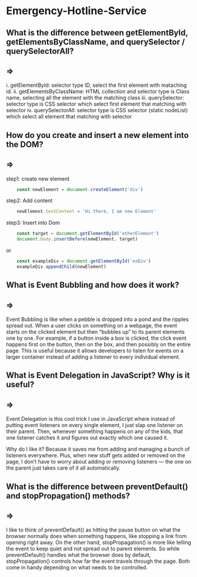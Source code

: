 # Emergency-Hotline-Service
## What is the difference between getElementById, getElementsByClassName, and querySelector / querySelectorAll?
## => 
i. getElementById: selector type ID, select the first element with mataching id.
ii. getElementsByClassName: HTML collection and selector type is Class name, selecting all the element with the matching class
iii. querySelector: selector type is CSS selector which select first element that matching with selector 
iv. querySelectorAll: selector type is CSS selector (static nodeList) which select all element that matching with selector

## How do you create and insert a new element into the DOM?
## => 
step1: create new element 
```js 
    const newElement = document.createElement('div') 
```
step2: Add content 
```js
    newElement.textContent = 'Hi there, I am new Element' 
```
step3: Insert into Dom
```js
    const target = document.getElementById('otherElement')
    document.body.insertBefore(newElement, target) 
```
or
```js
    const exampleDiv = document.getElementById('exDiv')
    exampleDiv.appendChild(newElement) 
```

## What is Event Bubbling and how does it work?
## =>
Event Bubbling is like when a pebble is dropped into a pond and the ripples spread out. When a user clicks on something on a webpage, the event starts on the clicked element but then “bubbles up” to its parent elements one by one. For example, if a button inside a box is clicked, the click event happens first on the button, then on the box, and then possibly on the entire page. This is useful because it allows developers to listen for events on a larger container instead of adding a listener to every individual element.

## What is Event Delegation in JavaScript? Why is it useful?
## =>
Event Delegation is this cool trick I use in JavaScript where instead of putting event listeners on every single element, I just slap one listener on their parent. Then, whenever something happens on any of the kids, that one listener catches it and figures out exactly which one caused it.

Why do I like it? Because it saves me from adding and managing a bunch of listeners everywhere. Plus, when new stuff gets added or removed on the page, I don’t have to worry about adding or removing listeners — the one on the parent just takes care of it all automatically.

## What is the difference between preventDefault() and stopPropagation() methods?
## =>
I like to think of preventDefault() as hitting the pause button on what the browser normally does when something happens, like stopping a link from opening right away. On the other hand, stopPropagation() is more like telling the event to keep quiet and not spread out to parent elements. So while preventDefault() handles what the browser does by default, stopPropagation() controls how far the event travels through the page. Both come in handy depending on what needs to be controlled.